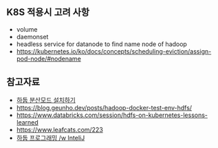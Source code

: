## K8S 적용시 고려 사항 ##

* volume
* daemonset
* headless service for datanode to find name node of hadoop
* https://kubernetes.io/ko/docs/concepts/scheduling-eviction/assign-pod-node/#nodename

## 참고자료 ##

* [하둡 분산모드 설치하기](https://blog.naver.com/PostView.naver?blogId=dbrud9737&logNo=222446283952&parentCategoryNo=&categoryNo=8&viewDate=&isShowPopularPosts=true&from=search)
* https://blog.geunho.dev/posts/hadoop-docker-test-env-hdfs/
* https://www.databricks.com/session/hdfs-on-kubernetes-lessons-learned
* https://www.leafcats.com/223
* [하둡 프로그래밍 /w InteliJ](https://www.youtube.com/watch?v=XpUO3Oo4nls)
